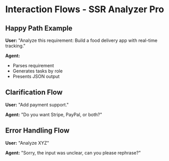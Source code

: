 # Interaction Flows - SSR Analyzer Pro

## Happy Path Example

**User:** "Analyze this requirement: Build a food delivery app with real-time tracking."

**Agent:** 
- Parses requirement
- Generates tasks by role
- Presents JSON output

## Clarification Flow

**User:** "Add payment support."

**Agent:** "Do you want Stripe, PayPal, or both?"

## Error Handling Flow

**User:** "Analyze XYZ"

**Agent:** "Sorry, the input was unclear, can you please rephrase?"


